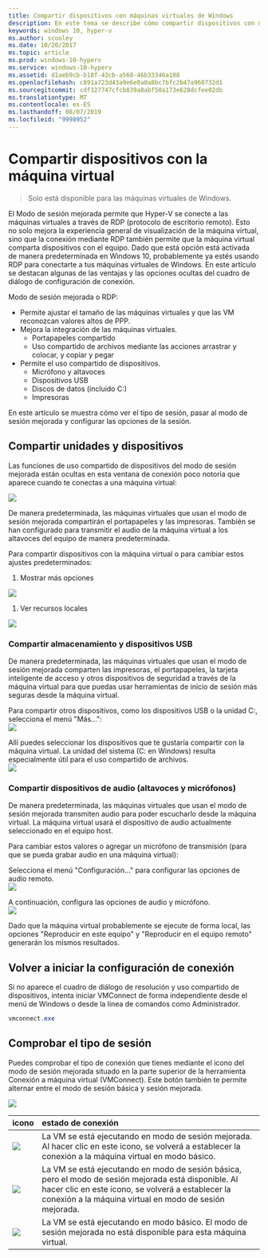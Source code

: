 ```yaml
---
title: Compartir dispositivos con máquinas virtuales de Windows
description: En este tema se describe cómo compartir dispositivos con máquinas virtuales de Hyper-V (USB, audio, micrófono y unidades montadas).
keywords: windows 10, hyper-v
ms.author: scooley
ms.date: 10/20/2017
ms.topic: article
ms.prod: windows-10-hyperv
ms.service: windows-10-hyperv
ms.assetid: d1aeb9cb-b18f-43cb-a568-46b33346a188
ms.openlocfilehash: c891a723d43a9e6e0a0a8bc7bfc2b47a960732d1
ms.sourcegitcommit: cdf127747cfcb839a8abf50a173e628dcfee02db
ms.translationtype: MT
ms.contentlocale: es-ES
ms.lasthandoff: 08/07/2019
ms.locfileid: "9998952"
---
```

# <a name="share-devices-with-your-virtual-machine"></a>Compartir dispositivos con la máquina virtual

> Solo está disponible para las máquinas virtuales de Windows.

El Modo de sesión mejorada permite que Hyper-V se conecte a las máquinas virtuales a través de RDP (protocolo de escritorio remoto).  Esto no solo mejora la experiencia general de visualización de la máquina virtual, sino que la conexión mediante RDP también permite que la máquina virtual comparta dispositivos con el equipo.  Dado que está opción está activada de manera predeterminada en Windows 10, probablemente ya estés usando RDP para conectarte a tus máquinas virtuales de Windows.  En este artículo se destacan algunas de las ventajas y las opciones ocultas del cuadro de diálogo de configuración de conexión.

Modo de sesión mejorada o RDP:

* Permite ajustar el tamaño de las máquinas virtuales y que las VM reconozcan valores altos de PPP.
* Mejora la integración de las máquinas virtuales.
  * Portapapeles compartido
  * Uso compartido de archivos mediante las acciones arrastrar y colocar, y copiar y pegar
* Permite el uso compartido de dispositivos.
  * Micrófono y altavoces
  * Dispositivos USB
  * Discos de datos (incluido C:)
  * Impresoras

En este artículo se muestra cómo ver el tipo de sesión, pasar al modo de sesión mejorada y configurar las opciones de la sesión.

## <a name="share-drives-and-devices"></a>Compartir unidades y dispositivos

Las funciones de uso compartido de dispositivos del modo de sesión mejorada están ocultas en esta ventana de conexión poco notoria que aparece cuando te conectas a una máquina virtual:

![](media/esm-default-view.png)

De manera predeterminada, las máquinas virtuales que usan el modo de sesión mejorada compartirán el portapapeles y las impresoras.  También se han configurado para transmitir el audio de la máquina virtual a los altavoces del equipo de manera predeterminada.

Para compartir dispositivos con la máquina virtual o para cambiar estos ajustes predeterminados:

1. Mostrar más opciones

  ![](media/esm-show-options.png)

1. Ver recursos locales

  ![](media/esm-local-resources.png)

### <a name="share-storage-and-usb-devices"></a>Compartir almacenamiento y dispositivos USB

De manera predeterminada, las máquinas virtuales que usan el modo de sesión mejorada comparten las impresoras, el portapapeles, la tarjeta inteligente de acceso y otros dispositivos de seguridad a través de la máquina virtual para que puedas usar herramientas de inicio de sesión más seguras desde la máquina virtual.

Para compartir otros dispositivos, como los dispositivos USB o la unidad C:, selecciona el menú "Más…":  
![](media/esm-more-devices.png)

Allí puedes seleccionar los dispositivos que te gustaría compartir con la máquina virtual.  La unidad del sistema (C: en Windows) resulta especialmente útil para el uso compartido de archivos.  
![](media/esm-drives-usb.png)

### <a name="share-audio-devices-speakers-and-microphones"></a>Compartir dispositivos de audio (altavoces y micrófonos)

De manera predeterminada, las máquinas virtuales que usan el modo de sesión mejorada transmiten audio para poder escucharlo desde la máquina virtual.  La máquina virtual usará el dispositivo de audio actualmente seleccionado en el equipo host.

Para cambiar estos valores o agregar un micrófono de transmisión (para que se pueda grabar audio en una máquina virtual):

Selecciona el menú "Configuración…" para configurar las opciones de audio remoto.  
![](media/esm-audio.png)

A continuación, configura las opciones de audio y micrófono.  
![](media/esm-audio-settings.png)

Dado que la máquina virtual probablemente se ejecute de forma local, las opciones "Reproducir en este equipo" y "Reproducir en el equipo remoto" generarán los mismos resultados.

## <a name="re-launching-the-connection-settings"></a>Volver a iniciar la configuración de conexión

Si no aparece el cuadro de diálogo de resolución y uso compartido de dispositivos, intenta iniciar VMConnect de forma independiente desde el menú de Windows o desde la línea de comandos como Administrador.  

``` Powershell
vmconnect.exe
```

## <a name="check-session-type"></a>Comprobar el tipo de sesión

Puedes comprobar el tipo de conexión que tienes mediante el icono del modo de sesión mejorada situado en la parte superior de la herramienta Conexión a máquina virtual (VMConnect).  Este botón también te permite alternar entre el modo de sesión básica y sesión mejorada.

![](media/esm-button-location.png)

| icono | estado de conexión |
|:-----|:---------|
|![](media/esm-basic.png)| La VM se está ejecutando en modo de sesión mejorada.  Al hacer clic en este icono, se volverá a establecer la conexión a la máquina virtual en modo básico. |
|![](media/esm-connect.png)| La VM se está ejecutando en modo de sesión básica, pero el modo de sesión mejorada está disponible.  Al hacer clic en este icono, se volverá a establecer la conexión a la máquina virtual en modo de sesión mejorada.  |
|![](media/esm-stop.png)| La VM se está ejecutando en modo básico.  El modo de sesión mejorada no está disponible para esta máquina virtual. |